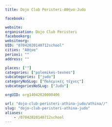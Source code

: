 ```yaml
---
title: Dojo Club Peristeri-Αθήνα-Judo

facebook:

website:
organisation: Dojo Club Peristeri
facebookorg:
websiteorg:
UID: "07042020140712school"
cities: "Αθήνα"
perioxi: ""
address: ""

places: [""]
categories: ["polemikes-texnes"]
subcategories: ["judo"]
categoryNoSLug: ["Πολεμικές τέχνες"]
subcategoriesNoSLug: ["Judo"]

orgUID: org14042020000406

url: "dojo-club-peristeri-athina-judo/athina//"
slug: "dojo-club-peristeri-athina-judo"
aliases:
    - /07042020140712school
---
```





